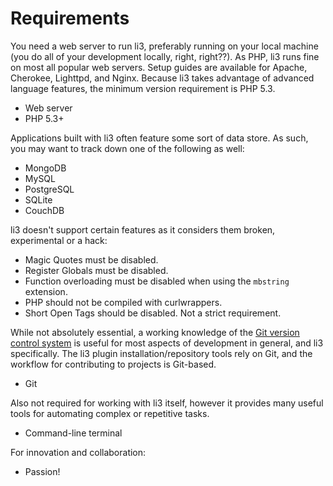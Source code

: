 # Requirements

You need a web server to run li3, preferably running on your local machine (you do all of your development locally, right, right??). As PHP, li3 runs fine on most all popular web servers. Setup guides are available for Apache, Cherokee, Lighttpd, and Nginx. Because li3 takes advantage of advanced language features, the minimum version requirement is PHP 5.3.

 * Web server
 * PHP 5.3+

Applications built with li3 often feature some sort of data store. As such, you may want to track down one of the following as well:

 * MongoDB
 * MySQL
 * PostgreSQL
 * SQLite
 * CouchDB

li3 doesn't support certain features as it considers them broken, experimental or a hack:

 * Magic Quotes must be disabled.
 * Register Globals must be disabled.
 * Function overloading must be disabled when using the `mbstring` extension.
 * PHP should not be compiled with curlwrappers.
 * Short Open Tags should be disabled. Not a strict requirement.

While not absolutely essential, a working knowledge of the [Git version control system](http://git-scm.com/) is useful for most aspects of development in general, and li3 specifically. The li3 plugin installation/repository tools rely on Git, and the workflow for contributing to projects is Git-based.

 * Git

Also not required for working with li3 itself, however it provides many useful tools for automating complex or repetitive tasks.

 * Command-line terminal

For innovation and collaboration:

 * Passion!

